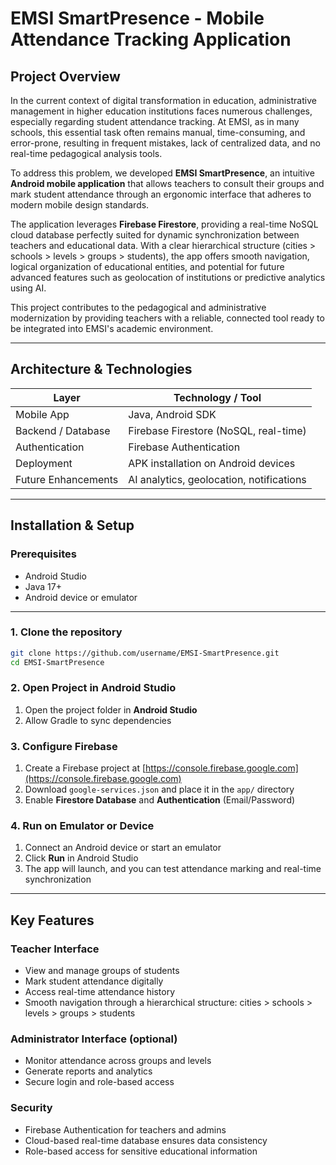 # EMSI SmartPresence - Mobile Attendance Tracking Application

## Project Overview
In the current context of digital transformation in education, administrative management in higher education institutions faces numerous challenges, especially regarding student attendance tracking. At EMSI, as in many schools, this essential task often remains manual, time-consuming, and error-prone, resulting in frequent mistakes, lack of centralized data, and no real-time pedagogical analysis tools.  

To address this problem, we developed **EMSI SmartPresence**, an intuitive **Android mobile application** that allows teachers to consult their groups and mark student attendance through an ergonomic interface that adheres to modern mobile design standards.  

The application leverages **Firebase Firestore**, providing a real-time NoSQL cloud database perfectly suited for dynamic synchronization between teachers and educational data. With a clear hierarchical structure (cities > schools > levels > groups > students), the app offers smooth navigation, logical organization of educational entities, and potential for future advanced features such as geolocation of institutions or predictive analytics using AI.  

This project contributes to the pedagogical and administrative modernization by providing teachers with a reliable, connected tool ready to be integrated into EMSI's academic environment.

---

## Architecture & Technologies

| Layer                  | Technology / Tool                  |
|------------------------|-----------------------------------|
| Mobile App             | Java, Android SDK                 |
| Backend / Database     | Firebase Firestore (NoSQL, real-time) |
| Authentication         | Firebase Authentication           |
| Deployment             | APK installation on Android devices |
| Future Enhancements    | AI analytics, geolocation, notifications |

---

## Installation & Setup

### Prerequisites
- Android Studio  
- Java 17+  
- Android device or emulator  

---

### 1. Clone the repository
```bash
git clone https://github.com/username/EMSI-SmartPresence.git
cd EMSI-SmartPresence
```
### 2. Open Project in Android Studio
1. Open the project folder in **Android Studio**  
2. Allow Gradle to sync dependencies  

### 3. Configure Firebase
1. Create a Firebase project at [https://console.firebase.google.com](https://console.firebase.google.com)  
2. Download `google-services.json` and place it in the `app/` directory  
3. Enable **Firestore Database** and **Authentication** (Email/Password)  

### 4. Run on Emulator or Device
1. Connect an Android device or start an emulator  
2. Click **Run** in Android Studio  
3. The app will launch, and you can test attendance marking and real-time synchronization  

---

## Key Features

### Teacher Interface
- View and manage groups of students  
- Mark student attendance digitally  
- Access real-time attendance history  
- Smooth navigation through a hierarchical structure: cities > schools > levels > groups > students  

### Administrator Interface (optional)
- Monitor attendance across groups and levels  
- Generate reports and analytics  
- Secure login and role-based access  

### Security
- Firebase Authentication for teachers and admins  
- Cloud-based real-time database ensures data consistency  
- Role-based access for sensitive educational information

